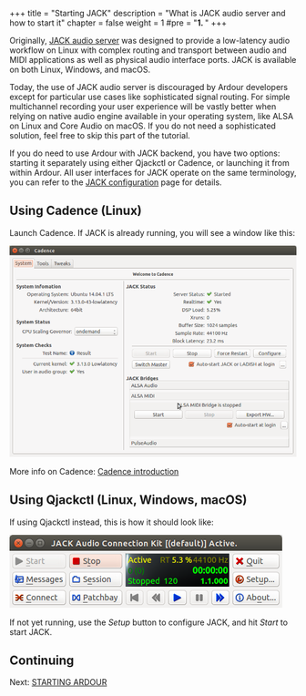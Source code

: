+++
title = "Starting JACK"
description = "What is JACK audio server and how to start it"
chapter = false
weight = 1
#pre = "<b>1. </b>"
+++

Originally, [JACK audio server](http://jackaudio.org/) was designed to provide a
low-latency audio workflow on Linux with complex routing and transport between
audio and MIDI applications as well as physical audio interface ports. JACK is
available on both Linux, Windows, and macOS.

Today, the use of JACK audio server is discouraged by Ardour developers except
for particular use cases like sophisticated signal routing. For simple
multichannel recording your user experience will be vastly better when relying
on native audio engine available in your operating system, like ALSA on Linux
and Core Audio on macOS. If you do not need a sophisticated solution, feel free
to skip this part of the tutorial.

If you do need to use Ardour with JACK backend, you have two options: starting
it separately using either Qjackctl or Cadence, or launching it from within
Ardour. All user interfaces for JACK operate on the same terminology, you can
refer to the [JACK
configuration](https://kx.studio/Documentation:Manual:jack_configuration) page
for details.

## Using Cadence (Linux)

Launch Cadence. If JACK is already running, you will see a window like this:

![cadence](en/Ardour4_JACK_Cadence.png)

More info on Cadence: [Cadence introduction](http://kxstudio.sourceforge.net/Documentation:Manual:cadence_introduction)

## Using Qjackctl (Linux, Windows, macOS)

If using Qjackctl instead, this is how it should look like:

![qjackctl](en/Ardour4_JACK_qjackctl.png)

If not yet running, use the _Setup_ button to configure JACK, and hit _Start_ to start JACK.

## Continuing

Next: [STARTING ARDOUR](../starting-ardour-on-ubuntu)
